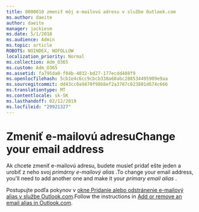 ```yaml
---
title: 8000010 zmeniť môj e-mailovú adresu v službe Outlook.com
ms.author: daeite
author: daeite
manager: jackiesm
ms.date: 5/1/2018
ms.audience: Admin
ms.topic: article
ROBOTS: NOINDEX, NOFOLLOW
localization_priority: Normal
ms.collection: Adm_O365
ms.custom: Adm_O365
ms.assetid: fa795da0-f04b-4032-bd27-177ecdd488f9
ms.openlocfilehash: 5cb1e4c6cc9cbcb338a68abc288534495909e9aa
ms.sourcegitcommit: dd43cc0a9470f98b8ef2a3787c823801d674c666
ms.translationtype: MT
ms.contentlocale: sk-SK
ms.lasthandoff: 02/12/2019
ms.locfileid: "29921327"
---
```

# <a name="change-your-email-address"></a><span data-ttu-id="8c905-102">Zmeniť e-mailovú adresu</span><span class="sxs-lookup"><span data-stu-id="8c905-102">Change your email address</span></span>

<span data-ttu-id="8c905-103">Ak chcete zmeniť e-mailovú adresu, budete musieť pridať ešte jeden a urobiť z neho svoj *primárny e-mailový alias* .</span><span class="sxs-lookup"><span data-stu-id="8c905-103">To change your email address, you'll need to add another one and make it your  *primary email alias*  .</span></span> 
  
<span data-ttu-id="8c905-104">Postupujte podľa pokynov v [okne Pridanie alebo odstránenie e-mailový alias v službe Outlook.com](https://go.microsoft.com/fwlink/p/?linkid=873115).</span><span class="sxs-lookup"><span data-stu-id="8c905-104">Follow the instructions in [Add or remove an email alias in Outlook.com](https://go.microsoft.com/fwlink/p/?linkid=873115).</span></span>
  

